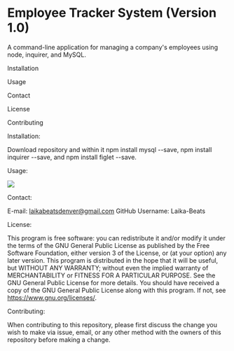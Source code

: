 # Employee Tracker System (Version 1.0)

A command-line application for managing a company's employees using node, inquirer, and MySQL.

 Installation
 
 Usage
 
 Contact
 
 License
 
 Contributing
 


 Installation:
 
 Download repository and within it  npm install mysql --save, npm install inquirer --save, and npm install figlet --save.
 
 

 Usage:

![](EmployeeTracker.gif)



 Contact:

 E-mail: laikabeatsdenver@gmail.com GitHub Username: Laika-Beats
 
 

 License:

 This program is free software: you can redistribute it and/or modify it under the terms of the GNU General Public License as published by the Free Software Foundation, either version 3 of the License, or (at your option) any later version. This program is distributed in the hope that it will be useful, but WITHOUT ANY WARRANTY; without even the implied warranty of MERCHANTABILITY or FITNESS FOR A PARTICULAR PURPOSE. See the GNU General Public License for more details. You should have received a copy of the GNU General Public License along with this program. If not, see https://www.gnu.org/licenses/.
 
 

 Contributing:

 When contributing to this repository, please first discuss the change you wish to make via issue, email, or any other method with the owners of this repository before making a change.
